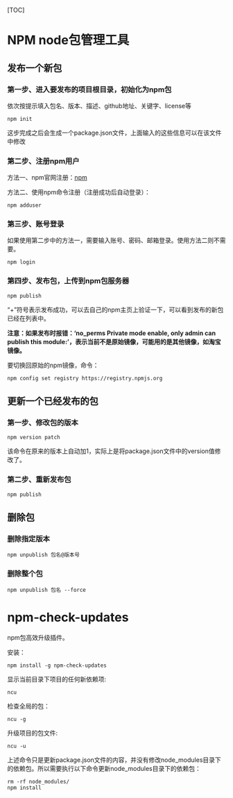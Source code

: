 [TOC]

# NPM node包管理工具



## 发布一个新包



### 第一步、进入要发布的项目根目录，初始化为npm包

依次按提示填入包名、版本、描述、github地址、关键字、license等

```shell
npm init
```

这步完成之后会生成一个package.json文件，上面输入的这些信息可以在该文件中修改



### 第二步、注册npm用户

方法一、npm官网注册：[npm](https://www.npmjs.com/)

方法二、使用npm命令注册（注册成功后自动登录）：

```shell
npm adduser
```



### 第三步、账号登录

如果使用第二步中的方法一，需要输入账号、密码、邮箱登录。使用方法二则不需要。

```shell
npm login
```



### 第四步、发布包，上传到npm包服务器

```shell
npm publish
```

“+”符号表示发布成功，可以去自己的npm主页上验证一下，可以看到发布的新包已经在列表中。

**注意：如果发布时报错：‘no_perms Private mode enable, only admin can publish this module:’，表示当前不是原始镜像，可能用的是其他镜像，如淘宝镜像。**



要切换回原始的npm镜像，命令：

```shell
npm config set registry https://registry.npmjs.org
```



## 更新一个已经发布的包



### 第一步、修改包的版本

```shell
npm version patch
```

该命令在原来的版本上自动加1，实际上是将package.json文件中的version值修改了。



### 第二步、重新发布包

```shell
npm publish
```



## 删除包



### 删除指定版本

```shell
npm unpublish 包名@版本号
```



### 删除整个包

```shell
npm unpublish 包名 --force
```





# npm-check-updates

npm包高效升级插件。

安装：

```shell
npm install -g npm-check-updates
```



显示当前目录下项目的任何新依赖项:

```shell
ncu
```



检查全局的包：

```shell
ncu -g
```



升级项目的包文件:

```shell
ncu -u
```

上述命令只是更新package.json文件的内容，并没有修改node_modules目录下的依赖包。所以需要执行以下命令更新node_modules目录下的依赖包：

```shell
rm -rf node_modules/
npm install
```





